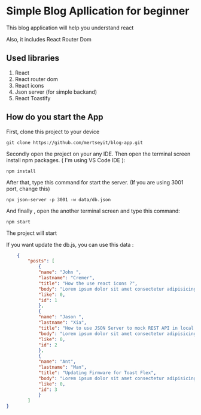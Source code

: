 # Simple Blog Apllication for beginner

This blog application will help you understand react 

Also, it includes React Router Dom

## Used libraries
1. React
2. React router dom
3. React icons
4. Json server (for simple backand)
5. React Toastify 

## How do you start the App 

First, clone this project to your device
```
git clone https://github.com/mertseyit/blog-app.git
```

Secondly open the project on your any IDE. Then open the terminal screen install npm packages. ( I'm using VS Code IDE ): 
```
npm install
```

After that, type this command for start the server. (If you are using 3001 port, change this)

```
npx json-server -p 3001 -w data/db.json
```


And finally , open the another terminal screen and type this command: 
```
npm start
```

The project will start


If you want update the db.js, you can use this data :

``` json
    {
        "posts": [
            {
            "name": "John ",
            "lastname": "Cremer",
            "title": "How the use react icons ?",
            "body": "Lorem ipsum dolor sit amet consectetur adipisicing elit. Explicabo magnam ipsum architecto ipsa reprehenderit cumque velit quidem odit adipisci fuga, ratione laboriosam pariatur aliquid in, corrupti repellat accusantium maxime. Ipsam recusandae excepturi porro facere quaerat corporis quo a sunt molestiae? Lorem ipsum dolor sit amet consectetur adipisicing elit. Quo esse recusandae maiores natus assumenda pariatur molestiae ipsam eaque eligendi, delectus porro ipsum quod facilis, autem suscipit corporis! Rerum fugit iusto eius consequuntur? Quidem quas repellendus alias autem aliquam ipsa iure.",
            "like": 0,
            "id": 1
            },
            {
            "name": "Jason ",
            "lastname": "Xia",
            "title": "How to use JSON Server to mock REST API in local environment",
            "body": "Lorem ipsum dolor sit amet consectetur adipisicing elit. Explicabo magnam ipsum architecto ipsa reprehenderit cumque velit quidem odit adipisci fuga, ratione laboriosam pariatur aliquid in, corrupti repellat accusantium maxime. Ipsam recusandae excepturi porro facere quaerat corporis quo a sunt molestiae? Lorem ipsum dolor sit amet consectetur adipisicing elit. Quo esse recusandae maiores natus assumenda pariatur molestiae ipsam eaque eligendi, delectus porro ipsum quod facilis, autem suscipit corporis! Rerum fugit iusto eius consequuntur? Quidem quas repellendus alias autem aliquam ipsa iure.",
            "like": 0,
            "id": 2
            },
            {
            "name": "Ant",
            "lastname": "Man",
            "title": "Updating Firmware for Toast Flex",
            "body": "Lorem ipsum dolor sit amet consectetur adipisicing elit. Explicabo magnam ipsum architecto ipsa reprehenderit cumque velit quidem odit adipisci fuga, ratione laboriosam pariatur aliquid in, corrupti repellat accusantium maxime. Ipsam recusandae excepturi porro facere quaerat corporis quo a sunt molestiae? Lorem ipsum dolor sit amet consectetur adipisicing elit. Quo esse recusandae maiores natus assumenda pariatur molestiae ipsam eaque eligendi, delectus porro ipsum quod facilis, autem suscipit corporis! Rerum fugit iusto eius consequuntur? Quidem quas repellendus alias autem aliquam ipsa iure.",
            "like": 0,
            "id": 3
            }
        ]
}

```

